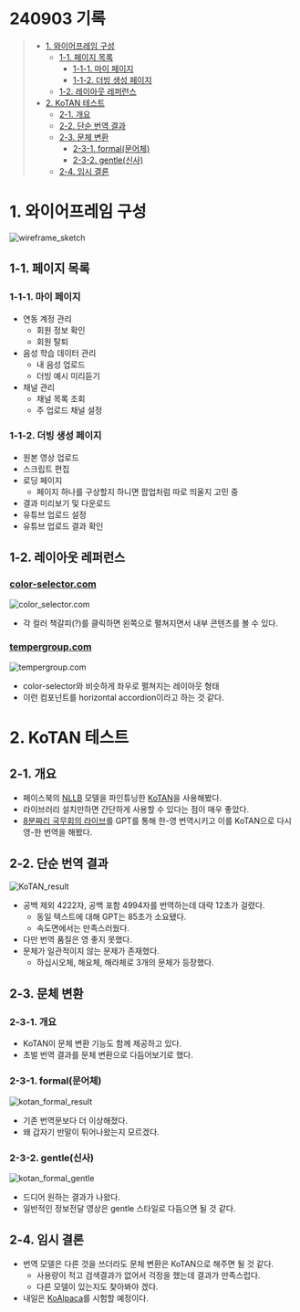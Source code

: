 # 240903 기록

> - [1. 와이어프레임 구성](#1-와이어프레임-구성)
>    - [1-1. 페이지 목록](#1-1-페이지-목록)
>       - [1-1-1. 마이 페이지](#1-1-1-마이-페이지)
>        - [1-1-2. 더빙 생성 페이지](#1-1-2-더빙-생성-페이지)
>    - [1-2. 레이아웃 레퍼런스](#1-2-레이아웃-레퍼런스)
> - [2. KoTAN 테스트](#2-kotan-테스트)
>   - [2-1. 개요](#2-1-개요)
>   - [2-2. 단순 번역 결과](#2-2-단순-번역-결과)
>   - [2-3. 문체 변환](#2-3-문체-변환)
>     - [2-3-1. formal(문어체)](#2-3-1-formal문어체)
>     - [2-3-2. gentle(신사)](#2-3-2-gentle신사)
>   - [2-4. 임시 결론](#2-4-임시-결론)

# 1. 와이어프레임 구성
![wireframe_sketch](wireframe_sketch.jpg)
## 1-1. 페이지 목록
### 1-1-1. 마이 페이지
- 연동 계정 관리
    - 회원 정보 확인
    - 회원 탈퇴
- 음성 학습 데이터 관리
    - 내 음성 업로드
    - 더빙 예시 미리듣기
- 채널 관리
    - 채널 목록 조회
    - 주 업로드 채널 설정
### 1-1-2. 더빙 생성 페이지
- 원본 영상 업로드
- 스크립트 편집
- 로딩 페이지
    - 페이지 하나를 구상할지 하니면 팝업처럼 따로 띄울지 고민 중
- 결과 미리보기 및 다운로드
- 유튜브 업로드 설정
- 유튜브 업로드 결과 확인
    
## 1-2. 레이아웃 레퍼런스
### [color-selector.com](https://www.color-selector.com/)
![color_selector.com](color_selector.png)
- 각 컬러 책갈피(?)를 클릭하면 왼쪽으로 펼쳐지면서 내부 콘텐츠를 볼 수 있다.

### [tempergroup.com](https://www.tempergroup.com.au/?ref=onepagelove)
![tempergroup.com](tempergroup.png)
- color-selector와 비슷하게 좌우로 펼쳐지는 레이아웃 형태
- 이런 컴포넌트를 horizontal accordion이라고 하는 것 같다.

# 2. KoTAN 테스트
## 2-1. 개요
- 페이스북의 [NLLB](https://arxiv.org/abs/2207.04672) 모델을 파인튜닝한 [KoTAN](https://github.com/trailerAI/KoTAN)을 사용해봤다.
- 라이브러리 설치만하면 간단하게 사용할 수 있다는 점이 매우 좋았다.
- [8분짜리 국무회의 라이브](https://www.youtube.com/watch?v=UpyMwehpPyc)를 GPT를 통해 한-영 번역시키고 이를 KoTAN으로 다시 영-한 번역을 해봤다.

## 2-2. 단순 번역 결과
![KoTAN_result](KoTAN_result.png)
- 공백 제외 4222자, 공백 포함 4994자를 번역하는데 대략 12초가 걸렸다.
    - 동일 텍스트에 대해 GPT는 85초가 소요됐다.
    - 속도면에서는 만족스러웠다.
- 다만 번역 품질은 영 좋지 못했다.
- 문체가 일관적이지 않는 문제가 존재했다.
    - 하십시오체, 해요체, 해라체로 3개의 문체가 등장했다.

## 2-3. 문체 변환
### 2-3-1. 개요
- KoTAN이 문체 변환 기능도 함께 제공하고 있다.
- 초벌 번역 결과를 문체 변환으로 다듬어보기로 했다.

### 2-3-1. formal(문어체)
![kotan_formal_result](kotan_formal_result.png)
- 기존 번역문보다 더 이상해졌다.
- 왜 갑자기 반말이 튀어나왔는지 모르겠다.

### 2-3-2. gentle(신사)
![kotan_formal_gentle](kotan_formal_gentle.png)
- 드디어 원하는 결과가 나왔다.
- 일반적인 정보전달 영상은 gentle 스타일로 다듬으면 될 것 같다.

## 2-4. 임시 결론
- 번역 모델은 다른 것을 쓰더라도 문체 변환은 KoTAN으로 해주면 될 것 같다.
    - 사용량이 적고 검색결과가 없어서 걱정을 했는데 결과가 만족스럽다.
    - 다른 모델이 있는지도 찾아봐야 겠다.
- 내일은 [KoAlpaca](https://github.com/Beomi/KoAlpaca)를 시험할 예정이다.